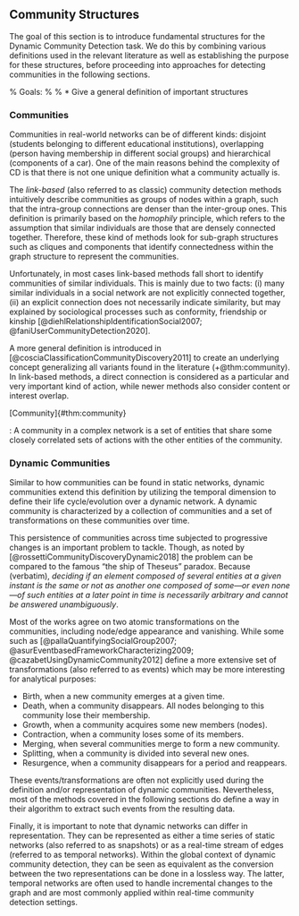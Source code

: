 ## Community Structures

The goal of this section is to introduce fundamental structures for the Dynamic Community Detection task. We do this by combining various definitions used in the relevant literature as well as establishing the purpose for these structures, before proceeding into approaches for detecting communities in the following sections.



% Goals:
% 
% * Give a general definition of important structures



### Communities

Communities in real-world networks can be of different kinds: disjoint (students belonging to different educational institutions), overlapping (person having membership in different social groups) and hierarchical (components of a car). One of the main reasons behind the complexity of CD is that there is not one unique definition what a community actually is.

The *link-based* (also referred to as classic) community detection methods intuitively describe communities as groups of nodes within a graph, such that the intra-group connections are denser than the inter-group ones. This definition is primarily based on the *homophily* principle, which refers to the assumption that similar individuals are those that are densely connected together. Therefore, these kind of methods look for sub-graph structures such as cliques and components that identify connectedness within the graph structure to represent the communities.

Unfortunately, in most cases link-based methods fall short to identify communities of similar individuals. This is mainly due to two facts: (i) many similar individuals in a social network are not explicitly connected together, (ii) an explicit connection does not necessarily indicate similarity, but may explained by sociological processes such as conformity, friendship or kinship [@diehlRelationshipIdentificationSocial2007; @faniUserCommunityDetection2020].

A more general definition is introduced in [@cosciaClassificationCommunityDiscovery2011] to create an underlying concept generalizing all variants found in the literature (+@thm:community). In link-based methods, a direct connection is considered as a particular and very important kind of action, while newer methods also consider content or interest overlap.

[Community]{#thm:community}

: A community in a complex network is a set of entities that share some closely correlated sets of actions with the other entities of the community.



### Dynamic Communities

Similar to how communities can be found in static networks, dynamic communities extend this definition by utilizing the temporal dimension to define their life cycle/evolution over a dynamic network. A dynamic community is characterized by a collection of communities and a set of transformations on these communities over time.

This persistence of communities across time subjected to progressive changes is an important problem to tackle. Though, as noted by [@rossettiCommunityDiscoveryDynamic2018] the problem can be compared to the famous “the ship of Theseus” paradox. Because (verbatim), *deciding if an element composed of several entities at a given instant is the same or not as another one composed of some—or even none—of such entities at a later point in time is necessarily arbitrary and cannot be answered unambiguously*.

Most of the works agree on two atomic transformations on the communities, including node/edge appearance and vanishing. While some such as [@pallaQuantifyingSocialGroup2007; @asurEventbasedFrameworkCharacterizing2009; @cazabetUsingDynamicCommunity2012] define a more extensive set of transformations (also referred to as events) which may be more interesting for analytical purposes:

* Birth, when a new community emerges at a given time. 
* Death, when a community disappears. All nodes belonging to this community lose their membership.
* Growth, when a community acquires some new members (nodes).
* Contraction, when a community loses some of its members.
* Merging, when several communities merge to form a new community.
* Splitting, when a community is divided into several new ones.
* Resurgence, when a community disappears for a period and reappears.

These events/transformations are often not explicitly used during the definition and/or representation of dynamic communities. Nevertheless, most of the methods covered in the following sections do define a way in their algorithm to extract such events from the resulting data.

Finally, it is important to note that dynamic networks can differ in representation. They can be represented as either a time series of static networks (also referred to as snapshots) or as a real-time stream of edges (referred to as temporal networks). Within the global context of dynamic community detection, they can be seen as equivalent as the conversion between the two representations can be done in a lossless way. The latter, temporal networks are often used to handle incremental changes to the graph and are most commonly applied within real-time community detection settings.




